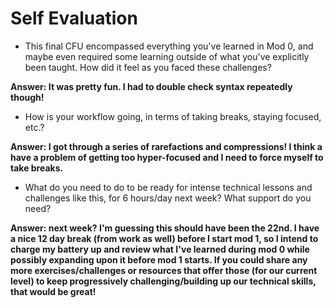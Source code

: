 # Self Evaluation

- This final CFU encompassed everything you've learned in Mod 0, and maybe even required some learning outside of what you've explicitly been taught. How did it feel as you faced these challenges?

**Answer: It was pretty fun. I had to double check syntax repeatedly though!**

- How is your workflow going, in terms of taking breaks, staying focused, etc.?

**Answer: I got through a series of rarefactions and compressions! I think a have a problem of getting too hyper-focused and I need to force myself to take breaks.**


- What do you need to do to be ready for intense technical lessons and challenges like this, for 6 hours/day next week? What support do you need?

**Answer: next week? I'm guessing this should have been the 22nd. I have a nice 12 day break (from work as well) before I start mod 1, so I intend to charge my battery up and review what I've learned during mod 0 while possibly expanding upon it before mod 1 starts. If you could share any more exercises/challenges or resources that offer those (for our current level) to keep progressively challenging/building up our technical skills, that would be great!**
